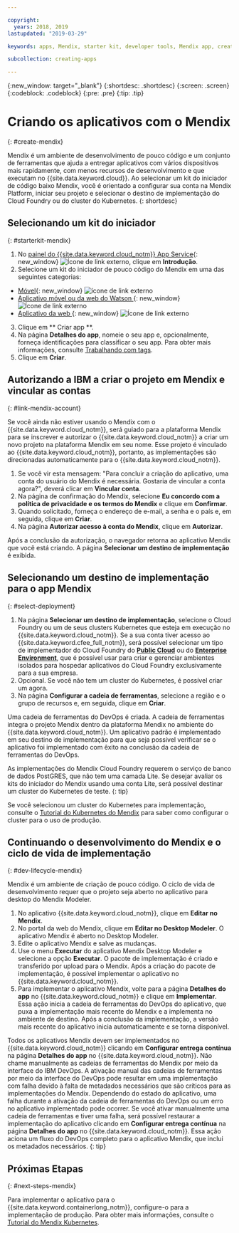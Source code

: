 ```yaml
---

copyright:
  years: 2018, 2019
lastupdated: "2019-03-29"

keywords: apps, Mendix, starter kit, developer tools, Mendix app, create mendix app

subcollection: creating-apps

---
```


{:new_window: target="_blank"}
{:shortdesc: .shortdesc}
{:screen: .screen}
{:codeblock: .codeblock}
{:pre: .pre}
{:tip: .tip}

# Criando os aplicativos com o Mendix
{: #create-mendix}

Mendix é um ambiente de desenvolvimento de pouco código e um conjunto de ferramentas que ajuda a entregar aplicativos com vários dispositivos mais rapidamente, com menos recursos de desenvolvimento e que executam no {{site.data.keyword.cloud}}. Ao selecionar um kit do iniciador de código baixo Mendix, você é orientado a configurar sua conta na Mendix Platform, iniciar seu projeto e selecionar o destino de implementação do Cloud Foundry ou do cluster do Kubernetes.
{: shortdesc}

## Selecionando um kit do iniciador
{: #starterkit-mendix}

1. No [painel do {{site.data.keyword.cloud_notm}} App Service](https://{DomainName}/developer/appservice/dashboard){: new_window} ![Ícone de link externo](../../icons/launch-glyph.svg "Ícone de link externo"), clique em **Introdução**.
2. Selecione um kit do iniciador de pouco código do Mendix em uma das seguintes categorias:
  * [Móvel](https://{DomainName}/developer/appservice/starter-kits/mendix-mobile-app){: new_window} ![ícone de link externo](../../icons/launch-glyph.svg "Ícone de link externo")
  * [Aplicativo móvel ou da web do Watson ](https://{DomainName}/developer/appservice/starter-kits/mendix-web-or-mobile-app-with-watson){: new_window} ![Ícone de link externo](../../icons/launch-glyph.svg "Ícone de link externo")
  * [Aplicativo da web ](https://{DomainName}/developer/appservice/starter-kits/mendix-web-app){: new_window} ![Ícone de link externo](../../icons/launch-glyph.svg "Ícone de link externo")
3. Clique em  ** Criar app **.
4. Na página **Detalhes do app**, nomeie o seu app e, opcionalmente, forneça identificações para classificar o seu app. Para obter mais informações, consulte [Trabalhando com tags](/docs/resources?topic=resources-tag).
5. Clique em **Criar**.


## Autorizando a IBM a criar o projeto em Mendix e vincular as contas
{: #link-mendix-account}

Se você ainda não estiver usando o Mendix com o {{site.data.keyword.cloud_notm}}, será guiado para a plataforma Mendix para se inscrever e autorizar o {{site.data.keyword.cloud_notm}} a criar um novo projeto na plataforma Mendix em seu nome. Esse projeto é vinculado ao {{site.data.keyword.cloud_notm}}, portanto, as implementações são direcionadas automaticamente para o {{site.data.keyword.cloud_notm}}.

1. Se você vir esta mensagem: "Para concluir a criação do aplicativo, uma conta do usuário do Mendix é necessária. Gostaria de vincular a conta agora?", deverá clicar em **Vincular conta**.
2. Na página de confirmação do Mendix, selecione **Eu concordo com a política de privacidade e os termos do Mendix** e clique em **Confirmar**.
3. Quando solicitado, forneça o endereço de e-mail, a senha e o país e, em seguida, clique em **Criar**.
4. Na página **Autorizar acesso à conta do Mendix**, clique em **Autorizar**.

Após a conclusão da autorização, o navegador retorna ao aplicativo Mendix que você está criando. A página **Selecionar um destino de implementação** é exibida.

## Selecionando um destino de implementação para o app Mendix
{: #select-deployment}

1. Na página **Selecionar um destino de implementação**, selecione o Cloud Foundry ou um de seus clusters Kubernetes que esteja em execução no {{site.data.keyword.cloud_notm}}. Se a sua conta tiver acesso ao {{site.data.keyword.cfee_full_notm}}, será possível selecionar um tipo de implementador do Cloud Foundry do **[Public Cloud](/docs/cloud-foundry-public?topic=cloud-foundry-public-about-cf)** ou do **[Enterprise Environment](/docs/cloud-foundry-public?topic=cloud-foundry-public-cfee)**, que é possível usar para criar e gerenciar ambientes isolados para hospedar aplicativos do Cloud Foundry exclusivamente para a sua empresa.
2. Opcional. Se você não tem um cluster do Kubernetes, é possível criar um agora.
3. Na página **Configurar a cadeia de ferramentas**, selecione a região e o grupo de recursos e, em seguida, clique em **Criar**.

Uma cadeia de ferramentas do DevOps é criada. A cadeia de ferramentas integra o projeto Mendix dentro da plataforma Mendix no ambiente do {{site.data.keyword.cloud_notm}}. Um aplicativo padrão é implementado em seu destino de implementação para que seja possível verificar se o aplicativo foi implementado com êxito na conclusão da cadeia de ferramentas do DevOps.

As implementações do Mendix Cloud Foundry requerem o serviço de banco de dados PostGRES, que não tem uma camada Lite. Se desejar avaliar os kits do iniciador do Mendix usando uma conta Lite, será possível destinar um cluster do Kubernetes de teste.
{: tip}

Se você selecionou um cluster do Kubernetes para implementação, consulte o [Tutorial do Kubernetes do Mendix](/docs/apps/tutorials?topic=creating-apps-deploy-mendix-kube) para saber como configurar o cluster para o uso de produção.


## Continuando o desenvolvimento do Mendix e o ciclo de vida de implementação
{: #dev-lifecycle-mendix}

Mendix é um ambiente de criação de pouco código. O ciclo de vida de desenvolvimento requer que o projeto seja aberto no aplicativo para desktop do Mendix Modeler.

1. No aplicativo {{site.data.keyword.cloud_notm}}, clique em **Editar no Mendix**.
2. No portal da web do Mendix, clique em **Editar no Desktop Modeler**.
  O aplicativo Mendix é aberto no Desktop Modeler.
3. Edite o aplicativo Mendix e salve as mudanças.
4. Use o menu **Executar** do aplicativo Mendix Desktop Modeler e selecione a opção **Executar**.
  O pacote de implementação é criado e transferido por upload para o Mendix. Após a criação do pacote de implementação, é possível implementar o aplicativo no {{site.data.keyword.cloud_notm}}.
5. Para implementar o aplicativo Mendix, volte para a página **Detalhes do app** no {{site.data.keyword.cloud_notm}} e clique em **Implementar**.
  Essa ação inicia a cadeia de ferramentas do DevOps do aplicativo, que puxa a implementação mais recente do Mendix e a implementa no ambiente de destino. Após a conclusão da implementação, a versão mais recente do aplicativo
inicia automaticamente e se torna disponível.

Todos os aplicativos Mendix devem ser implementados no {{site.data.keyword.cloud_notm}} clicando em **Configurar entrega contínua** na página **Detalhes do app** no {{site.data.keyword.cloud_notm}}. Não chame manualmente as cadeias de ferramentas do Mendix por meio da interface do IBM DevOps. A ativação manual das cadeias de ferramentas por meio da interface do DevOps pode resultar em uma implementação com falha devido à falta de metadados necessários que são críticos para as implementações do Mendix. Dependendo do estado do aplicativo, uma falha durante a ativação da cadeia de ferramentas do DevOps ou um erro no aplicativo implementado pode ocorrer. Se você ativar manualmente uma cadeia de ferramentas e tiver uma falha, será possível restaurar a implementação do aplicativo clicando em **Configurar entrega contínua** na página **Detalhes do app** no {{site.data.keyword.cloud_notm}}. Essa ação aciona um fluxo do DevOps completo para o aplicativo Mendix, que inclui os metadados necessários.
{: tip}

## Próximas Etapas 
{: #next-steps-mendix}

Para implementar o aplicativo para o {{site.data.keyword.containerlong_notm}}, configure-o para a implementação de produção. Para obter mais informações, consulte o [Tutorial do Mendix Kubernetes](/docs/apps/tutorials?topic=creating-apps-deploy-mendix-kube). 
